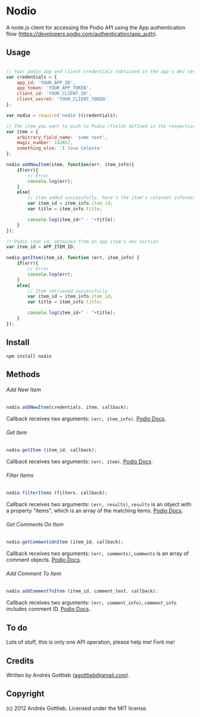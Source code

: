 Nodio
======

A node.js client for accessing the Podio API using the App authentication flow (https://developers.podio.com/authentication/app_auth).

Usage
-----

``` js

// Your podio app and client credentials (obtained in the app's dev section and in https://developers.podio.com/api-key, respectively)
var credentials = {
    app_id: 'YOUR_APP_ID',
    app_token: 'YOUR_APP_TOKEN',
    client_id: 'YOUR_CLIENT_ID',
    client_secret: 'YOUR_CLIENT_TOKEN'
};

var nodio = require('nodio')(credentials);

// The item you want to push to Podio (fields defined in the respective app)
var item = {
    arbitrary_field_name: 'some text',
    magic_number: 142857,
    something_else: 'I love Celeste'
};

nodio.addNewItem(item, function(err, item_info){
    if(err){
        // Error
        console.log(err);
    }
    else{
        // Item added successfully, here's the item's relevant information
        var item_id = item_info.item_id;
        var title = item_info.title;

        console.log(item_id+" - "+title);
    }
});

// Podio item id, obtained from an app item's dev section
var item_id = APP_ITEM_ID;

nodio.getItem(item_id, function (err, item_info) {
    if(err){
        // Error
        console.log(err);
    }
    else{
        // Item retrieved successfully
        var item_id = item_info.item_id;
        var title = item_info.title;

        console.log(item_id+" - "+title);
    }
});


```

Install
-----

```
npm install nodio
```

Methods
-------

###### Add New Item
``` js
nodio.addNewItem(credentials, item, callback);
```
Callback receives two arguments: `(err, item_info)`. [Podio Docs](https://developers.podio.com/doc/items/add-new-item-22362).

###### Get Item
```js
nodio.getItem (item_id, callback);
```
Callback receives two arguments: `(err, item)`. [Podio Docs](https://developers.podio.com/doc/items/get-item-22360).

###### Filter Items
```js
nodio.filterItems (filters, callback);
```
Callback receives two arguments: `(err, results)`, `results` is an object with a property "items", which is an array of the matching items. [Podio Docs](https://developers.podio.com/doc/items/filter-items-4496747).

###### Get Comments On Item
```js
nodio.getCommentsOnItem (item_id, callback);
```
Callback receives two arguments: `(err, comments)`, `comments` is an array of comment objects. [Podio Docs](https://developers.podio.com/doc/comments/get-comments-on-object-22371).


###### Add Comment To Item
```js
nodio.addCommentToItem (item_id, comment_text, callback);
```
Callback receives two arguments: `(err, comment_info)`, `comment_info` includes comment ID. [Podio Docs](https://developers.podio.com/doc/comments/add-comment-to-object-22340).


To do
-----

Lots of stuff, this is only one API operation, please help me! Fork me!

Credits
-------

Written by Andrés Gottlieb (agottlieb@gmail.com).

Copyright
---------

(c) 2012 Andrés Gottlieb. Licensed under the MIT license.